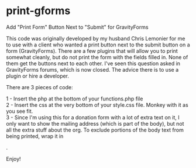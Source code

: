 print-gforms
============

Add "Print Form" Button Next to "Submit" for GravityForms

This code was originally developed by my husband Chris Lemonier for me to use with a client who wanted a print button next to the submit button on a form (GravityForms). There are a few plugins that will allow you to print somewhat cleanly, but do not print the form with the fields filled in. None of them get the buttons next to each other. I've seen this question asked in GravityForms forums, which is now closed. The advice there is to use a plugin or hire a developer. 

There are 3 pieces of code:

1 - Insert the php at the bottom of your functions.php file<br />
2 - Insert the css at the very bottom of your style.css file. Monkey with it as you see fit.<br />
3 -  Since I'm using this for a donation form with a lot of extra text on it, I only want to show the mailing address (which is part of the body), but not all the extra stuff about the org. To exclude portions of the body text from being printed, wrap it in <div class="no-print">.

Enjoy!
